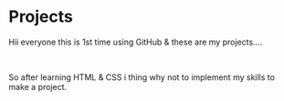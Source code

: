 # Projects
<p>Hii everyone this is 1st time using GitHub &amp; these are my projects....</p>
<br>
<p>So after learning HTML & CSS i thing why not to implement my skills to make a project.</p>

